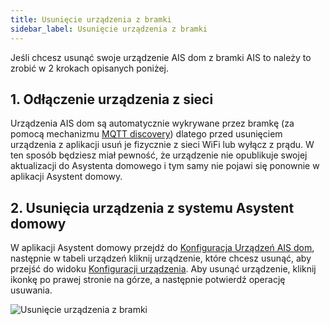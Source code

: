 ```yaml
---
title: Usunięcie urządzenia z bramki
sidebar_label: Usunięcie urządzenia z bramki
---
```



Jeśli chcesz usunąć swoje urządzenie AIS dom z bramki AIS to należy to zrobić w 2 krokach opisanych poniżej.

## 1. Odłączenie urządzenia z sieci

Urządzenia AIS dom są automatycznie wykrywane przez bramkę (za pomocą mechanizmu [MQTT discovery](https://www.home-assistant.io/docs/mqtt/discovery/)) dlatego przed usunięciem urządzenia z aplikacji usuń je fizycznie z sieci WiFi lub wyłącz z prądu. W ten sposób będziesz miał pewność, że urządzenie nie opublikuje swojej aktualizacji do Asystenta domowego i tym samy nie pojawi się ponownie w aplikacji Asystent domowy.


## 2. Usunięcia urządzenia z systemu Asystent domowy

W aplikacji Asystent domowy przejdź do [Konfiguracja Urządzeń AIS dom](ais_iot_gate#dostęp-do-urządzeń-ais-dom-z-aplikacji), następnie w tabeli urządzeń kliknij urządzenie, które chcesz usunąć, aby przejść do widoku [Konfiguracji urządzenia](ais_iot_gate#konfiguracja-urządzenia). Aby usunąć urządzenie, kliknij ikonkę po prawej stronie na górze, a następnie potwierdź operację usuwania.

![Usunięcie urządzenia z bramki](/img/en/frontend/remove_ais_dom_device.png)
